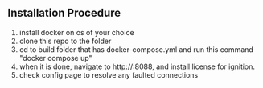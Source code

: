 ## Installation Procedure ##
1. install docker on os of your choice
2. clone this repo to the folder
3. cd to build folder that has docker-compose.yml and run this command "docker compose up"
4. when it is done, navigate to http://<machine hostname or ip>:8088, and install license for ignition.
5. check config page to resolve any faulted connections